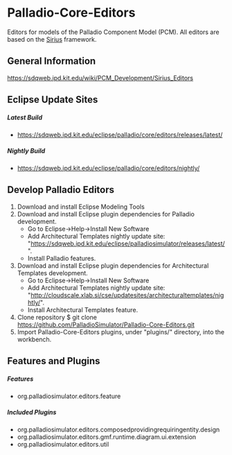 Palladio-Core-Editors
=====================
Editors for models of the Palladio Component Model (PCM). All editors are based on the [Sirius][1] framework.

General Information
-----------------------------------------
https://sdqweb.ipd.kit.edu/wiki/PCM_Development/Sirius_Editors

Eclipse Update Sites
-----------------------------------------

##### Latest Build
- https://sdqweb.ipd.kit.edu/eclipse/palladio/core/editors/releases/latest/

##### Nightly Build
- https://sdqweb.ipd.kit.edu/eclipse/palladio/core/editors/nightly/

Develop Palladio Editors
-----------------------------------------

1. Download and install Eclipse Modeling Tools
2. Download and install Eclipse plugin dependencies for Palladio development.
	- Go to Eclipse->Help->Install New Software
	- Add Architectural Templates nightly update site: "https://sdqweb.ipd.kit.edu/eclipse/palladiosimulator/releases/latest/".
	- Install Palladio features.
3. Download and install Eclipse plugin dependencies for Architectural Templates development.
	- Go to Eclipse->Help->Install New Software
	- Add Architectural Templates nightly update site: "http://cloudscale.xlab.si/cse/updatesites/architecturaltemplates/nightly/".
	- Install Architectural Templates feature.
4. Clone repository
	$ git clone https://github.com/PalladioSimulator/Palladio-Core-Editors.git
5. Import Palladio-Core-Editors plugins, under "plugins/" directory, into the workbench.


Features and Plugins
--------------------
##### Features
- org.palladiosimulator.editors.feature

##### Included Plugins
- org.palladiosimulator.editors.composedprovidingrequiringentity.design
- org.palladiosimulator.editors.gmf.runtime.diagram.ui.extension
- org.palladiosimulator.editors.util

[1]: https://eclipse.org/sirius/
